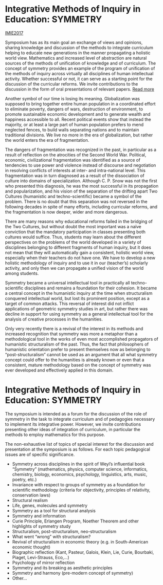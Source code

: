 # Integrative Methods of Inquiry in Education: SYMMETRY

[IMIE2017](README.md)

Symposium has as its main goal an exchange of views and opinions, sharing knowledge and discussion of the methods to integrate curriculum helping to educate new generations in the manner propagating a holistic world view. Mathematics and increased level of abstraction are natural sources of the methods of unification of knowledge and of curriculum. The concept of symmetry provides an example of the program of unification of the methods of inquiry across virtually all disciplines of human intellectual activity. Whether successful or not, it can serve as a starting point for the discussion of the curricular reforms. We invite contributions to the discussion in the form of oral presentations of relevant papers. [Read more](call.md)

Another symbol of our time is losing its meaning. Globalization was supposed to bring together entire human population in a coordinated effort to eliminate poverty, dangers of wars, destruction of environment, to promote sustainable economic development and to generate wealth and happiness accessible to all. Recent political events show that instead the majority, or at least a large part of human population prefers to mend neglected fences, to build walls separating nations and to maintain traditional divisions. We live no more in the era of globalization, but rather the world enters the era of fragmentation.

The dangers of fragmentation was recognized in the past, in particular as a result of reflection on the atrocities of the Second World War. Political, economic, civilizational fragmentation was identified as a source of tendencies to use power and violence instead of discourse and negotiation in resolving conflicts of interests at inter- and intra-national level. This fragmentation was in turn diagnosed as a result of the dissociation of culture into domains of specialization. Although C. P. Snow was not the first who presented this diagnosis, he was the most successful in its propagation and popularization, and his vision of the separation of the drifting apart Two Cultures (humanistic and techno-scientific) became a symbol of the problem. There is no doubt that this separation was not reversed in the following decades in spite of many efforts, including curricular reforms, and the fragmentation is now deeper, wider and more dangerous.

There are many reasons why educational reforms failed in the bridging of the Two Cultures, but without doubt the most important was a naïve conviction that the mandatory participation in classes presenting both cultures would suffice. Thus, students may learn about the different perspectives on the problems of the world developed in a variety of disciplines belonging to different fragments of human inquiry, but it does not mean that they will automatically gain a consistent, holistic world view, especially when their teachers do not have one. We have to develop a new holistic methodology of inquiry and to use it in our (teacher’s) scholarly activity, and only then we can propagate a unified vision of the world among students. 

Symmetry became a universal intellectual tool in practically all techno-scientific disciplines and remains a foundation for their cohesion. It became a central concept in the humanistic inquiry at the time when structuralism conquered intellectual world, but lost its prominent position, except as a target of common attacks. This reversal of interest did not inflict applications of geometric symmetry studies in art, but rather there was decline in support for using symmetry as a general intellectual tool for the analysis of creative processes in the humanities.

Only very recently there is a revival of the interest in its methods and increased recognition that symmetry was more a metaphor than a methodological tool in the works of even most accomplished propagators of humanistic structuralism of the past. Thus, the fact that philosophers of humanistic orientation prefer to present themselves now as belonging to “post-structuralism” cannot be used as an argument that all what symmetry concept could offer to the humanities is already known or even that a consistent, mature methodology based on the concept of symmetry was ever developed and effectively applied in this domain.
# Integrative Methods of Inquiry in Education: SYMMETRY

The symposium is intended as a forum for the discussion of the role of symmetry in the task to integrate curriculum and of pedagogies necessary to implement its integrative power. However, we invite contributions presenting other ideas of integration of curriculum, in particular the methods to employ mathematics for this purpose. 

The non-exhaustive list of topics of special interest for the discussion and presentation at the symposium is as follows. For each topic pedagogical issues are of specific significance.

* Symmetry across disciplines in the spirit of Weyl’s influential book “Symmetry” (mathematics, physics, computer science, informatics, chemistry, biology, economics, psychology, linguistics, arts, music, poetry, etc.)
 * Invariance with respect to groups of symmetry as a  foundation for scientific methodology (criteria for objectivity, principles of relativity, conservation laws)
 * Structural realism
 * Life, genes, molecules and symmetry
 * Symmetry as a tool for structural analysis
 * Symmetry and information
 * Curie Principle, Erlangen Program, Noether Theorem and other highlights of symmetry study
 * Structuralism, post-structuralism, neo-structuralism
 * What went “wrong” with structuralism?
 * Revival of structuralism in economic theory (e.g. in South-American economic thought)
 * Biographic reflection (Kant, Pasteur, Galois, Klein, Lie, Curie, Bourbaki, Piaget, Levi-Strauss, Eco,…)
 * Psychology  of mirror reflection
 * Symmetry and its breaking as aesthetic principles
 * Symmetry and harmony (pre-modern concept of symmetry)
 * Other…

